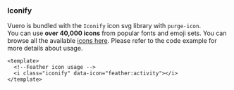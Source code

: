 ### Iconify

Vuero is bundled with the `Iconify` icon svg library with `purge-icon`.  
You can use **over 40,000 icons** from popular fonts
and emoji sets. You can browse all the available [icons here](https://icones.netlify.app/).
Please refer to the code example for more details about usage.

<!--code-->

```vue
<template>
  <!--Feather icon usage -->
  <i class="iconify" data-icon="feather:activity"></i>
</template>
```

<!--/code-->

